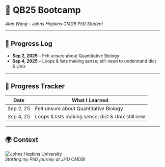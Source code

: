 # 🧬 QB25 Bootcamp
*Alan Wang – Johns Hopkins CMDB PhD Student*  

---

## 📅 Progress Log
- **Sep 2, 2025** – Felt unsure about Quantitative Biology  
- **Sep 4, 2025** – Loops & lists making sense; still need to understand dict & Unix  

---

## 📝 Progress Tracker
| Date       | What I Learned                                    |
|------------|---------------------------------------------------|
| Sep 2, 25  | Felt unsure about Quantitative Biology             |
| Sep 4, 25  | Loops & lists making sense; dict & Unix still new |

---

## 🌍 Context
![Johns Hopkins University](https://www.tclf.org/sites/default/files/thumbnails/image/MD_Baltimore_JohnsHopkinsUniversity_09_BarrettDoherty_2018_Sig.jpg)  
*Starting my PhD journey at JHU CMDB!*
